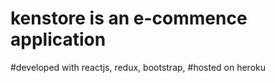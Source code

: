 # kenstore is an e-commence application
#developed with reactjs, redux, bootstrap,
#hosted on heroku

